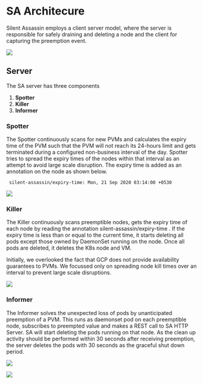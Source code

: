 # SA Architecure
Silent Assassin employs a client server model, where the server is responsible for safely draining and deleting a node and the client for capturing the preemption event.

![](https://github.com/roppenlabs/silent-assassin/blob/AddingDocs/docs/images/Silent-Assassin-SA%20Components.jpg)

## Server
The SA server has three components
1) **Spotter**
2) **Killer**
3) **Informer**

### Spotter
The Spotter continuously scans for new PVMs and calculates the expiry time of the PVM such that the PVM will not reach its 24-hours limit and gets terminated during a configured non-business interval of the day. Spotter tries to spread the expiry times of the nodes within that interval as an attempt to avoid large scale disruption. The expiry time is added as an annotation on the node as shown below.

```
 silent-assassin/expiry-time: Mon, 21 Sep 2020 03:14:00 +0530
```

![](https://github.com/roppenlabs/silent-assassin/blob/AddingDocs/docs/images/Silent-Assassin-Spotter.jpg)

### Killer
The Killer continuously scans preemptible nodes, gets the expiry time of each node by reading the annotation silent-assassin/expiry-time . If the expiry time is less than or equal to the current time, it starts deleting all pods except those owned by DaemonSet running on the node. Once all pods are deleted, it deletes the K8s node and VM.

Initially, we overlooked the fact that GCP does not provide availability guarantees to PVMs. We focussed only on spreading node kill times over an interval to prevent large scale disruptions.

![](https://github.com/roppenlabs/silent-assassin/blob/AddingDocs/docs/images/Silent-Assassin-Killer.jpg)

### Informer
The Informer solves the unexpected loss of pods by unanticipated preemption of a PVM. This runs as daemonset pod on each preemptible node, subscribes to preempted value and makes a REST call to SA HTTP Server. SA will start deleting the pods running on that node. As the clean up activity should be performed within 30 seconds after receiving preemption, the server deletes the pods with 30 seconds as the graceful shut down period.

![](https://github.com/roppenlabs/silent-assassin/blob/AddingDocs/docs/images/Silent-Assassin-Informer.jpg)

![](https://github.com/roppenlabs/silent-assassin/blob/AddingDocs/docs/images/Silent-Assassin-SA-Server-during-early-preemption.jpg)

